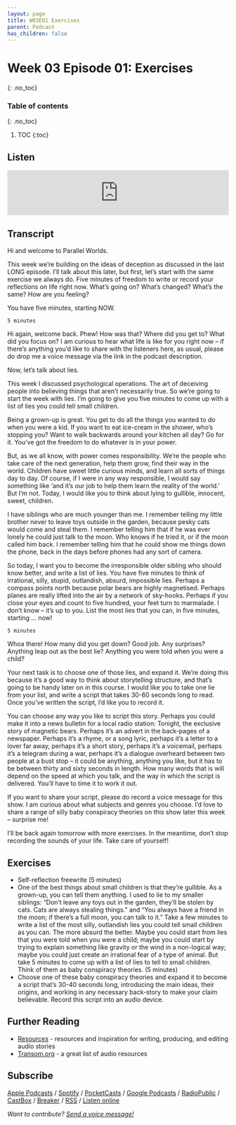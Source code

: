 ```yaml
---
layout: page
title: W03E01 Exercises
parent: Podcast
has_children: false
---
```





# Week 03 Episode 01: Exercises
{: .no_toc}

### Table of contents
{: .no_toc}

1. TOC
{:toc}

## Listen

<iframe src="https://anchor.fm/olliepalmer/embed/episodes/Week-3-Episode-1-Exercises-ecn13s" height="102px" width="100%" frameborder="0" scrolling="no"></iframe>

## Transcript

Hi and welcome to Parallel Worlds.

This week we’re building on the ideas of deception as discussed in the last LONG episode. I’ll talk about this later, but first, let’s start with the same exercise we always do. Five minutes of freedom to write or record your reflections on life right now. What’s going on? What’s changed? What’s the same? How are you feeling?

You have five minutes, starting NOW.

```
5 minutes
```

Hi again, welcome back. Phew! How was that? Where did you get to? What did you focus on? I am curious to hear what life is like for you right now – if there’s anything you’d like to share with the listeners here, as usual, please do drop me a voice message via the link in the podcast description.

Now, let’s talk about lies.

This week I discussed psychological operations. The art of deceiving people into believing things that aren’t necessarily true. So we’re going to start the week with lies. I’m going to give you five minutes to come up with a list of lies you could tell small children.

Being a grown-up is great. You get to do all the things you wanted to do when you were a kid. If you want to eat ice-cream in the shower, who’s stopping you? Want to walk backwards around your kitchen all day? Go for it. You’ve got the freedom to do whatever is in your power.

But, as we all know, with power comes responsibility. We’re the people who take care of the next generation, help them grow, find their way in the world. Children have sweet little curious minds, and learn all sorts of things day to day. Of course, if I were in any way responsible, I would say something like ‘and it’s our job to help them learn the reality of the world.’ But I’m not. Today, I would like you to think about lying to gullible, innocent, sweet, children.

I have siblings who are much younger than me. I remember telling my little brother never to leave toys outside in the garden, because pesky cats would come and steal them. I remember telling him that if he was ever lonely he could just talk to the moon. Who knows if he tried it, or if the moon called him back. I remember telling him that he could show me things down the phone, back in the days before phones had any sort of camera.

So today, I want you to become the irresponsible older sibling who should know better, and write a list of lies. You have five minutes to think of irrational, silly, stupid, outlandish, absurd, impossible lies. Perhaps a compass points north because polar bears are highly magnetised. Perhaps planes are really lifted into the air by a network of sky-hooks. Perhaps if you close your eyes and count to five hundred, your feet turn to marmalade. I don’t know – it’s up to you. List the most lies that you can, in five minutes, starting … now!

```
5 minutes
```

Whoa there! How many did you get down? Good job. Any surprises? Anything leap out as the best lie? Anything you were told when you were a child?

Your next task is to choose one of those lies, and expand it. We’re doing this because it’s a good way to think about storytelling structure, and that’s going to be handy later on in this course. I would like you to take one lie from your list, and write a script that takes 30-60 seconds long to read. Once you’ve written the script, I’d like you to record it.

You can choose any way you like to script this story. Perhaps you could make it into a news bulletin for a local radio station: Tonight, the exclusive story of magnetic bears. Perhaps it’s an advert in the back-pages of a newspaper. Perhaps it’s a rhyme, or a song lyric, perhaps it’s a letter to a lover far away, perhaps it’s a short story, perhaps it’s a voicemail, perhaps it’s a telegram during a war, perhaps it’s a dialogue overheard between two people at a bust stop – it could be anything, anything you like, but it has to be between thirty and sixty seconds in length. How many words that is will depend on the speed at which you talk, and the way in which the script is delivered. You’ll have to time it to work it out.

If you want to share your script, please do record a voice message for this show. I am curious about what subjects and genres you choose. I’d love to share a range of silly baby conspiracy theories on this show later this week – surprise me!

I’ll be back again tomorrow with more exercises. In the meantime, don’t stop recording the sounds of your life. Take care of yourself!

## Exercises

- Self-reflection freewrite (5 minutes)
- One of the best things about small children is that they’re gullible. As a grown-up, you can tell them anything. I used to lie to my smaller siblings: “Don’t leave any toys out in the garden, they’ll be stolen by cats. Cats are always stealing things.” and “You always have a friend in the moon; if there’s a full moon, you can talk to it.” Take a few minutes to write a list of the most silly, outlandish lies you could tell small children as you can. The more absurd the better. Maybe you could start from lies that you were told when you were a child; maybe you could start by trying to explain something like gravity or the wind in a non-logical way; maybe you could just create an irrational fear of a type of animal. But take 5 minutes to come up with a list of lies to tell to small children. Think of them as baby conspiracy theories. (5 minutes)
- Choose one of these baby conspiracy theories and expand it to become a script that’s 30-40 seconds long, introducing the main ideas, their origins, and working in any necessary back-story to make your claim believable. Record this script into an audio device.


## Further Reading

- [Resources](/resources) - resources and inspiration for writing, producing, and editing audio stories
- [Transom.org](https://transom.org) - a great list of audio resources

## Subscribe

[Apple Podcasts](https://podcasts.apple.com/gb/podcast/parallel-worlds/id1504529134) / [Spotify](https://open.spotify.com/show/3L3RhKaoqQZoU9fIcLuZjz) / [PocketCasts](https://pca.st/ha20534r) / [Google Podcasts](https://www.google.com/podcasts?feed=aHR0cHM6Ly9hbmNob3IuZm0vcy8xODg0YjAwOC9wb2RjYXN0L3Jzcw%3D%3D) / [RadioPublic](https://radiopublic.com/parallel-worlds-WzVy1K) / [CastBox](https://castbox.fm/channel/id2710471?utm_source=podcaster&utm_medium=dlink&utm_campaign=c_2710471&utm_content=Parallel%20Worlds-CastBox_FM) / [Breaker](https://www.breaker.audio/parallel-worlds) / [RSS](https://anchor.fm/s/1884b008/podcast/rss) / [Listen online](https://anchor.fm/olliepalmer)

_Want to contribute? [Send a voice message!](https://anchor.fm/olliepalmer/message)_
